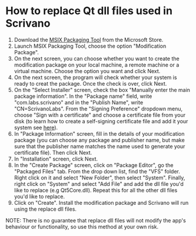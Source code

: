 # How to replace Qt dll files used in Scrivano

1. Download the <a href="https://www.microsoft.com/en-gb/p/msix-packaging-tool/9n5lw3jbcxkf">MSIX Packaging Tool</a> from the Microsoft Store.
2. Launch MSIX Packaging Tool, choose the option "Modification Package".
3. On the next screen, you can choose whether you want to create the modification package on your local machine, a remote machine or a virtual machine. Choose the option you want and click Next.
4. On the next screen, the program will check whether your system is ready to creat the package. Once the check is over, click Next.
5. On the "Select Installer" screen, check the box "Manually enter the main package information". In the "Package name" field, write "com.labs.scrivano" and in the "Publish Name", write "CN=ScrivanoLabs". From the "Signing Preference" dropdown menu, choose "Sign with a certificate" and choose a certificate file from your disk (to learn how to create a self-signing certificate file and add it your system see <a href="https://docs.microsoft.com/en-us/powershell/module/pki/new-selfsignedcertificate?view=windowsserver2022-ps">here</a>).
6. In "Package Information" screen, fill in the details of your modification package (you can choose any package and publisher name, but make sure that the publisher name matches the name used to generate your certificate file). Then click Next.
7. In "Installation" screen, click Next.
8. In the "Create Package" screen, click on "Package Editor", go the "Packaged Files" tab. From the drop down list, find the "VFS" folder. Right click on it and select "New Folder", then select "System". Finally, right click on "System" and select "Add File" and add the dll file you'd like to replace (e.g Qt5Core.dll). Repeat this for all the other dll files you'd like to replace.
9. Click on "Create". Install the modification package and Scrivano will run using the replace dll files.

NOTE: There is no guarantee that replace dll files will not modify the app's behaviour or functionality, so use this method at your own risk. 
